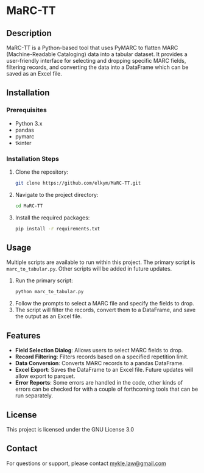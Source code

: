 # MaRC-TT

## Description
MaRC-TT is a Python-based tool that uses PyMARC to flatten MARC (Machine-Readable Cataloging) data into a tabular dataset. It provides a user-friendly interface for selecting and dropping specific MARC fields, filtering records, and converting the data into a DataFrame which can be saved as an Excel file.

## Installation
### Prerequisites
- Python 3.x
- pandas
- pymarc
- tkinter

### Installation Steps
1. Clone the repository:
   ```bash
   git clone https://github.com/elkym/MaRC-TT.git
   ```
2. Navigate to the project directory:
   ```bash
   cd MaRC-TT
   ```
3. Install the required packages:
   ```bash
   pip install -r requirements.txt
   ```

## Usage
Multiple scripts are available to run within this project. The primary script is `marc_to_tabular.py`. Other scripts will be added in future updates.

1. Run the primary script:
   ```bash
   python marc_to_tabular.py
   ```
2. Follow the prompts to select a MARC file and specify the fields to drop.
3. The script will filter the records, convert them to a DataFrame, and save the output as an Excel file.

## Features
- **Field Selection Dialog**: Allows users to select MARC fields to drop.
- **Record Filtering**: Filters records based on a specified repetition limit.
- **Data Conversion**: Converts MARC records to a pandas DataFrame.
- **Excel Export**: Saves the DataFrame to an Excel file. Future updates will allow export to parquet.
- **Error Reports**: Some errors are handled in the code, other kinds of errors can be checked for with a couple of forthcoming tools that can be run separately.

## License
This project is licensed under the GNU License 3.0

## Contact
For questions or support, please contact mykle.law@gmail.com
